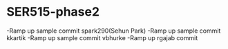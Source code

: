 # SER515-phase2
-Ramp up sample commit spark290(Sehun Park)
-Ramp up sample commit kkartik
-Ramp up sample commit vbhurke
-Ramp up rgajab commit